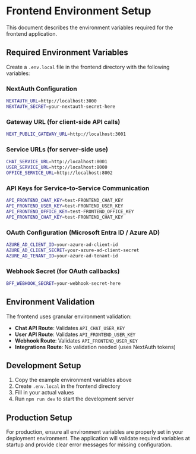 # Frontend Environment Setup

This document describes the environment variables required for the frontend application.

## Required Environment Variables

Create a `.env.local` file in the frontend directory with the following variables:

### NextAuth Configuration
```bash
NEXTAUTH_URL=http://localhost:3000
NEXTAUTH_SECRET=your-nextauth-secret-here
```

### Gateway URL (for client-side API calls)
```bash
NEXT_PUBLIC_GATEWAY_URL=http://localhost:3001
```

### Service URLs (for server-side use)
```bash
CHAT_SERVICE_URL=http://localhost:8001
USER_SERVICE_URL=http://localhost:8000
OFFICE_SERVICE_URL=http://localhost:8002
```

### API Keys for Service-to-Service Communication
```bash
API_FRONTEND_CHAT_KEY=test-FRONTEND_CHAT_KEY
API_FRONTEND_USER_KEY=test-FRONTEND_USER_KEY
API_FRONTEND_OFFICE_KEY=test-FRONTEND_OFFICE_KEY
API_FRONTEND_CHAT_KEY=test-FRONTEND_CHAT_KEY
```

### OAuth Configuration (Microsoft Entra ID / Azure AD)
```bash
AZURE_AD_CLIENT_ID=your-azure-ad-client-id
AZURE_AD_CLIENT_SECRET=your-azure-ad-client-secret
AZURE_AD_TENANT_ID=your-azure-ad-tenant-id
```

### Webhook Secret (for OAuth callbacks)
```bash
BFF_WEBHOOK_SECRET=your-webhook-secret-here
```

## Environment Validation

The frontend uses granular environment validation:

- **Chat API Route**: Validates `API_CHAT_USER_KEY`
- **User API Route**: Validates `API_FRONTEND_USER_KEY`
- **Webhook Route**: Validates `API_FRONTEND_USER_KEY`
- **Integrations Route**: No validation needed (uses NextAuth tokens)

## Development Setup

1. Copy the example environment variables above
2. Create `.env.local` in the frontend directory
3. Fill in your actual values
4. Run `npm run dev` to start the development server

## Production Setup

For production, ensure all environment variables are properly set in your deployment environment. The application will validate required variables at startup and provide clear error messages for missing configuration. 